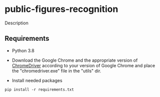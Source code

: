 # public-figures-recognition

Description

## Requirements

- Python 3.8


- Download the Google Chrome and the appropriate version of [ChromeDriver](https://chromedriver.chromium.org/downloads) according to your version of Google Chrome and place the "chromedriver.exe" file in the "utils" dir.


- Install needed packages


`pip install -r requirements.txt`